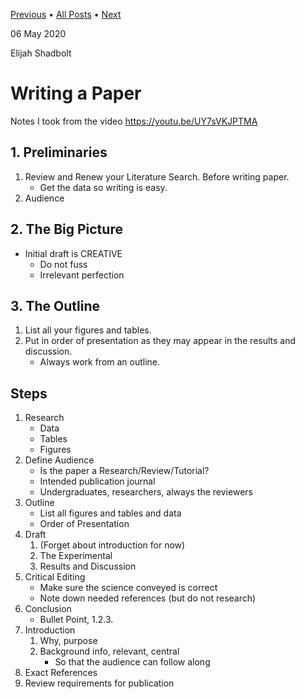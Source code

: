 
[Previous](./2020-04-14-Given-Cpp-Features.md) • [All Posts](../posts.md) • [Next](./2020-05-27-Literature-References.md)

06 May 2020

Elijah Shadbolt

# Writing a Paper

Notes I took from the video https://youtu.be/UY7sVKJPTMA

## 1. Preliminaries

1. Review and Renew your Literature Search. Before writing paper.
    - Get the data so writing is easy.
2. Audience

## 2. The Big Picture

- Initial draft is CREATIVE
    - Do not fuss
    - Irrelevant perfection

## 3. The Outline

1. List all your figures and tables.
2. Put in order of presentation as they may appear in the results and discussion.
    - Always work from an outline.

## Steps

1. Research
    - Data
    - Tables
    - Figures
2. Define Audience
    - Is the paper a Research/Review/Tutorial?
    - Intended publication journal
    - Undergraduates, researchers, always the reviewers
2. Outline
    - List all figures and tables and data
    - Order of Presentation 
3. Draft
    1. (Forget about introduction for now)
    2. The Experimental
    3. Results and Discussion
4. Critical Editing
    - Make sure the science conveyed is correct
    - Note down needed references (but do not research)
5. Conclusion
    - Bullet Point, 1.2.3.
6. Introduction
    1. Why, purpose
    2. Background info, relevant, central
        - So that the audience can follow along
7. Exact References
8. Review requirements for publication
